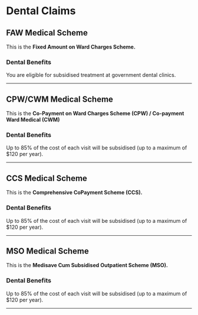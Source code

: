 # Dental Claims
## FAW Medical Scheme
This is the **Fixed Amount on Ward Charges Scheme.**

### Dental Benefits
You are eligible for subsidised treatment at government dental clinics.


-----



## CPW/CWM Medical Scheme
This is the **Co-Payment on Ward Charges Scheme (CPW) / Co-payment Ward Medical (CWM)**
 
 ### Dental Benefits
 
Up to 85% of the cost of each visit will be subsidised (up to a maximum of $120 per year).

-----

## CCS Medical Scheme
This is the **Comprehensive CoPayment Scheme (CCS).**

### Dental Benefits
Up to 85% of the cost of each visit will be subsidised (up to a maximum of $120 per year).

-----

## MSO Medical Scheme
This is the **Medisave Cum Subsidised Outpatient Scheme (MSO).**

### Dental Benefits
Up to 85% of the cost of each visit will be subsidised (up to a maximum of $120 per year).

-----


